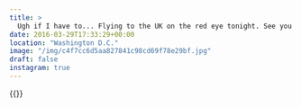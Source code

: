 ```yaml
---
title: >
  Ugh if I have to... Flying to the UK on the red eye tonight. See you soon all.#vsco #VSCOfilm #travel #washington #dc #flying #blackandwhite
date: 2016-03-29T17:33:29+00:00
location: "Washington D.C."
image: "/img/c4f7cc6d5aa827841c98cd69f78e29bf.jpg"
draft: false
instagram: true
---
```


{{<photo src="/img/c4f7cc6d5aa827841c98cd69f78e29bf.jpg">}}
